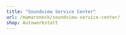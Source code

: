 ```yaml
---
title: "Soundview Service Center"
url: /mamaroneck/soundview-service-center/
shop: Autowerkstatt
---
```


